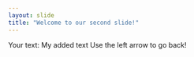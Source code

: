 ```yaml
---
layout: slide
title: "Welcome to our second slide!"
---
```

Your text: My added text
Use the left arrow to go back!
